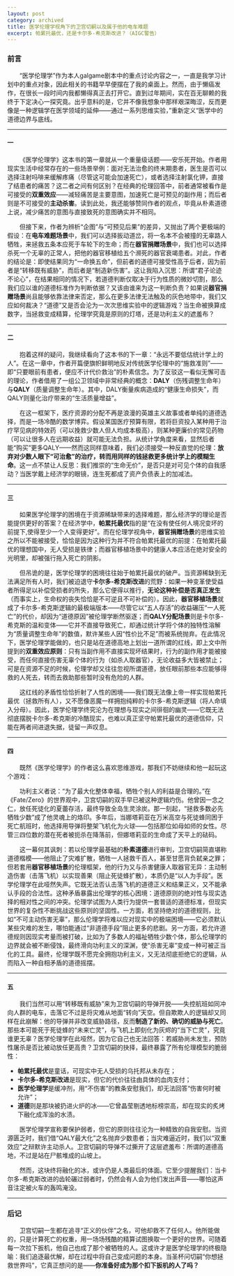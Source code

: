 ```yaml
---
layout: post
category: archived
title: 医学伦理学视角下的卫宫切嗣以及属于他的电车难题
excerpt: 帕累托最优，还是卡尔多-希克斯改进？（AIGC警告）
---
```


### 前言

&emsp;&emsp;“医学伦理学”作为本人galgame剧本中的重点讨论内容之一，一直是我学习计划中的重点对象，因此相关的书籍早早便摆在了我的桌面上。然而，由于懒癌发作，在很长一段时间内我都懒得真正去打开它。直到过年期间，实在百无聊赖的我终于下定决心一探究竟。出乎意料的是，它并不像我想象中那样艰深晦涩，反而更像是一种逻辑学在医学领域的延伸——通过一系列思维实验，”重新定义“医学中的道德边界与底线。

---

#### 一

&emsp;&emsp;《医学伦理学》这本书的第一章就从一个重量级话题——安乐死开始。作者用现实生活中经常存在的一些场景举例：面对无法治愈的终末期患者，医生是否可以选择注射吗啡来缓解疼痛（尽管这可能会加速死亡），或者选择注射氯化钾，直接了结患者的痛苦？这二者之间有何区别？在经典的伦理回答中，前者通常被看作是可接受的**双重效应**——减轻痛苦是主要意图，加速死亡是可预见的副作用；而后者则是不可接受的**主动杀害**。读到此处，我还能够赞同作者的观点，毕竟从朴素道德上说，减少痛苦的意图与直接致死的意图确实并不相同。

&emsp;&emsp;但接下来，作者为辨析“企图”与“可预见后果”的差异，又抛出了两个更极端的假设：在**电车难题场景**中，我们可以选择扳动道岔，将一名本不会被撞的无辜路人牺牲，来拯救五条本应死于车轮下的生命；而在**器官捐赠场景**中，我们也可以选择杀死一个无辜的正常人，把他的器官移植给五个濒死的器官衰竭患者。对此，作者的结论是：即使结果同为“一命换五命”，但前者的道德可接受性高于后者，因为前者是“转移既有威胁”，而后者是“制造新伤害”。这让我陷入沉思：所谓“君子论迹不论心”，在结果相同的情况下，若道德判断仅取决于行为性质的微妙切割，那么我们应以谁的道德标准作为判断依据？又该由谁来为这一判断负责？如果说**器官捐赠场景**尚且能够依靠法律来否定，那么在更多法律无法触及的灰色地带中，我们又应如何裁决？“道德”又是否会沦为一次次思维实验中的逻辑游戏？当生命被换算成数字，当拯救变成精算，伦理学究竟是原则的灯塔，还是功利主义的遮羞布？

---

#### 二

&emsp;&emsp;抱着这样的疑问，我继续看向了这本书的下一章：“永远不要低估统计学上的人”。在这一章中，作者开篇便旗帜鲜明地反对传统医学伦理中的“施救准则”——即“只要眼前有患者，便应不计代价救治”的朴素信念。为了反驳这一看似无懈可击的理论，作者借用了一组公卫领域中非常经典的概念：**DALY**（伤残调整生命年）与**QALY**（质量调整生命年）。其中，DALY衡量疾病造成的“健康生命损失”，而QALY则量化治疗带来的“生活质量增益”。

&emsp;&emsp;在这一框架下，医疗资源的分配不再是浪漫的英雄主义故事或者单纯的道德选择，而是一场冷酷的数学博弈。假设某国医疗预算有限，若将巨资投入某种用于治疗罕见病的特效药（可以挽救少数人但人均成本极高），则某种更廉价的常见药物（可以让很多人在远期收益）就可能无法负担。从统计学角度来看，显然后者能“购买”更多QALY——然而这同样意味着，我们必须接受一种反直觉的伦理：**放弃对少数人眼下“可治愈”的治疗，转而用同样的钱拯救更多统计学上的模糊生命**。这一点不禁让人反思：我们推崇的“生命无价”，是否只是对可见个体的自我感动？当医学戴上经济学的眼镜，连生死都成了资产负债表上的加减法。

---

#### 三

&emsp;&emsp;如果医学伦理学的困境在于资源稀缺带来的选择难题，那么经济学的理论是否能提供更好的答案？在经济学中，**帕累托最优**指的是“在没有使任何人境况变坏的前提下,使得至少一个人变得更好”。而在伦理学视角中，**器官捐赠场景**的思维实验之所以不能被接受，恰恰是因为这种行为并不符合帕累托最优的前提：在帕累托最优的理想国中，无人受损是铁律；而器官移植场景中的健康人本应活在绝对安全的光明里，却被强行拖入死亡的阴影。

&emsp;&emsp;但吊诡的是，医学伦理学的困境往往始于帕累托最优的破产。当资源稀缺到无法满足所有人时，我们被迫退守**卡尔多-希克斯改进**的荒野：如果一种变革使受益者所得足以补偿受损者的所失，那么它便得以推行，**无论这种补偿是否真正发生**（而事实上，生命权的丧失恰恰是不可逆且不可补偿的）。因此，**器官移植场景**就成了卡尔多-希克斯逻辑的最极端版本——尽管它以“五人存活”的收益碾压“一人死亡”的代价，却因为“道德原因”被伦理学断然驱逐；而**QALY分配场景**则是卡尔多-希克斯的温和变体——它并不直接导致死亡，却通过统计学将个体的独特性溶解为“质量调整生命年”的数值，默许某些人因“性价比不足”而被系统抛弃。在此情况下，医学伦理学能做的，也只是站在道德高地上划出一道所谓的红线，即上文中所提到的**双重效应原则**：只有当副作用不直接实现坏结果时，行为的副作用才能被接受，而任何直接伤害无辜个体的行为（如杀人取器官），无论收益多大皆被禁止；可是在资源不足的时候，伦理学却又往往忽视所谓道德，放任眼前那些本应能够得救的人死去，转而去救助那些暂时没有危险的人群。

&emsp;&emsp;这红线的矛盾性恰恰折射了人性的困境——我们既无法像上帝一样实现帕累托最优（拯救所有人），又不愿像恶魔一样拥抱纯粹的卡尔多-希克斯逻辑（将人命填入分母）。因此，医学伦理学终究沦为在理想与现实之间徘徊的幽灵——它既无法彻底摆脱卡尔多-希克斯的冷酷现实，也难以真正坚守帕累托最优的道德信仰，只能在两者间进退失据，徒留一声叹息。

---

#### 四

&emsp;&emsp;既然《医学伦理学》的作者这么喜欢思维游戏，那我们不妨继续和他一起玩这个游戏：

&emsp;&emsp;功利主义者说：“为了最大化整体幸福，牺牲个别人的利益是合理的。”在《Fate/Zero》的世界观中，卫宫切嗣的双手早已被这种逻辑灼伤。他曾因一念之仁，放任死徒化的夏蕾存活，最终导致全岛生灵涂炭。那一刻起，“拯救多数必先牺牲少数”成了他灵魂上的烙印。多年后，当娜塔莉亚在万米高空与死徒蜂同困于死亡航班时，他选择用导弹将整架飞机化为火球——包括那位如母如师的女性。尽管三四位数的潜在死者被扼杀在降落前，但娜塔莉亚的生命成了天平上的砝码。

&emsp;&emsp;这一幕何其讽刺：若以伦理学最基础的**朴素道德**进行审判，卫宫切嗣简直堪称道德楷模——他阻止了灾难扩散，牺牲一人拯救千百人，甚至甘愿背负弑亲之罪；但若套用**器官移植场景**的伦理框架，他的行为又与杀害健康人取器官无异：主动制造伤害（击落飞机）以实现善果（阻止死徒蜂扩散），本质仍是“以人为手段”。医学伦理学在此哑然失声。它既无法否认击落飞机的道德正义和结果正义，又不能承认手段的合法性。这种矛盾暴露出伦理学的核心困境：道德原则的绝对性与现实选择的相对性之间的冲突。伦理学试图为人类行为提供一套普适的道德标准，但现实世界的复杂性不断挑战这些原则的坚固性。一方面，若坚持绝对的道德规则，比如“不可主动伤害无辜”，那么伦理学将难以应对现实中的极端困境——它必须默认某些灾难的发生，哪怕能通过“非道德手段”阻止更多的悲剧。另一方面，若允许道德规则因现实考量而被打破，比如为了多数人的福祉牺牲少数个体，那么伦理学的边界就会被不断侵蚀，最终滑向功利主义的深渊，使“杀害无辜”变成一种可被正当化的工具。最终，伦理学既不愿完全拥抱功利主义，又无法彻底拒绝它的逻辑，从而陷入一种自相矛盾的道德摇摆。

---

#### 五

&emsp;&emsp;我们当然可以用“转移既有威胁”来为卫宫切嗣的导弹开脱——失控航班如同冲向人群的电车，击落它不过是将灾难从地面“转向”天空。但自欺欺人的逻辑却又同样在此崩解：他的导弹并非改变威胁路径，反而**制造了新的、确切的威胁与死亡**。那些本可能死于死徒蜂的“未来亡灵”，与飞机上即刻化为灰烬的“当下亡灵”，究竟谁更无辜？医学伦理学在此哑然，因为它自己也无法回答：若威胁尚未发生，预防性屠杀是否比被动放任更高贵？卫宫切嗣的抉择，最终暴露了所有伦理模型的脆弱性：
- **帕累托最优**是童话，可现实中无人受损的乌托邦从未存在；
- **卡尔多-希克斯改进**是现实，但它的代价往往由具体的血肉支付；
- **医学伦理学**是缓冲剂，用“不伤害”的教条安慰我们，却无法回答“伤害何时被允许”；
- **道德**则是那块被扔进火炉的冰——它曾晶莹剔透地标榜崇高，却在现实的炙烤下融化成浑浊的水渍。

&emsp;&emsp;医学伦理学宣称要保护弱者，但它的原则往往沦为一种精致的自我安慰。当资源匮乏时，我们借“QALY最大化”之名抛弃少数患者；当灾难逼近时，我们以“双重效应”之辩默许主动杀人。卫宫切嗣的导弹不过撕开了这层遮羞布：所谓的道德高地，不过是站在尸骸堆成的山坡上。

&emsp;&emsp;然而，这块终将融化的冰，或许仍是人类最后的体面。它至少提醒我们：当卡尔多-希克斯改进的齿轮碾过弱者时，仍然会有人会为他们发出声音——哪怕这声音注定被火车的轰鸣淹没。

---

### 后记
&emsp;&emsp;卫宫切嗣一生都在追寻“正义的伙伴”之名，可他却救不了任何人。他所能做的，只是计算死亡的权重，用一场场残酷的精算试图换取一个更好的世界。可随着每一次拉下扳机，他自己也成了那个被牺牲的人。这或许才是医学伦理学的终极隐喻：我们追逐最优解，却在过程中将自己变成问题的本身。当圣杯问切嗣“你想拯救世界吗”，它真正想问的是——**你准备好成为那个扣下扳机的人了吗？**
